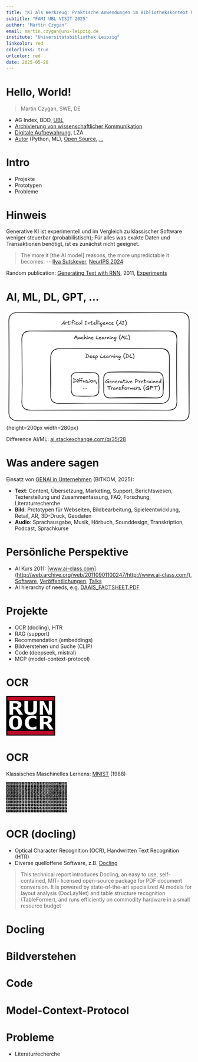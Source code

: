 ```yaml
---
title: "KI als Werkzeug: Praktische Anwendungen im Bibliothekskontext heute und morgen"
subtitle: "FAMI UBL VISIT 2025"
author: "Martin Czygan"
email: martin.czygan@uni-leipzig.de
institute: "Universitätsbibliothek Leipzig"
linkcolor: red
colorlinks: true
urlcolor: red
date: 2025-05-20
---
```


# Hello, World!

> Martin Czygan, SWE, DE

* AG Index, BDD, [UBL](https://ub.uni-leipzig.de)
* [Archivierung von wissenschaftlicher Kommunikation](https://scholar.archive.org)
* [Digitale Aufbewahrung](https://webservices.archive.org/pages/vault/), LZA
* [Autor](https://scholar.google.de/citations?user=7gueY4EAAAAJ&hl=de) (Python, ML), [Open Source](https:/github.com/miku), [...](https://golangleipzig.space)

# Intro

* Projekte
* Prototypen
* Probleme

# Hinweis

Generative KI ist experimentell und im Vergleich zu klassischer Software
weniger steuerbar (probabilistisch); Für alles was exakte Daten und
Transaktionen benötigt, ist es zunächst nicht geeignet.

> The more it [the AI model] reasons, the more unpredictable it becomes. --
> [Ilya Sutskever](https://en.wikipedia.org/wiki/Ilya_Sutskever), [NeurIPS
> 2024](https://youtu.be/1yvBqasHLZs?si=g5LmpHX7lPbjtH8U&t=869)

Random publication: [Generating Text with RNN](https://icml.cc/2011/papers/524_icmlpaper.pdf), 2011, [Experiments](https://icml.cc/2011/papers/524_icmlpaper.pdf#page=7)

# AI, ML, DL, GPT, ...

![](static/REL-1.png){height=200px width=280px}

Difference AI/ML: [ai.stackexchange.com/q/35/28](https://ai.stackexchange.com/q/35/28)

# Was andere sagen

Einsatz von [GENAI in Unternehmen](https://www.bitkom.org/sites/main/files/2024-02/Bitkom-Leitfaden-Generative-KI-im-Unternehmen.pdf) (BITKOM, 2025):

* **Text**: Content, Übersetzung, Marketing, Support, Berichtswesen, Texterstellung und Zusammenfassung, FAQ, Forschung, Literaturrecherche
* **Bild**: Prototypen für Webseiten, Bildbearbeitung, Spieleentwicklung, Retail, AR, 3D-Druck, Geodaten
* **Audio**: Sprachausgabe, Musik, Hörbuch, Sounddesign, Transkription, Podcast, Sprachkurse

# Persönliche Perspektive

* AI Kurs 2011:
  [www.ai-class.com](http://web.archive.org/web/20110901100247/http://www.ai-class.com/),
[Software](https://github.com/miku),
[Veröffentlichungen](https://scholar.google.de/citations?user=7gueY4EAAAAJ&hl=de),
[Talks](https://github.com/miku/workshops)
* AI hierarchy of needs, e.g.
  [DAAIS_FACTSHEET.PDF](https://media.defense.gov/2023/Nov/02/2003333301/-1/-1/1/DAAIS_FACTSHEET.PDF#page=2)

# Projekte

* OCR (docling), HTR
* RAG (support)
* Recommendation (embeddings)
* Bildverstehen und Suche (CLIP)
* Code (deepseek, mistral)
* MCP (model-context-protocol)

# OCR

![](static/RUN-OCR-10.jpg)

# OCR

Klassisches Maschinelles Lernens: [MNIST](https://en.wikipedia.org/wiki/MNIST_database) (1988)

[![](static/mnist-50.png)](https://en.wikipedia.org/wiki/MNIST_database)

<!-- If at any point Machine Learning seems confusing [...] it’s really just curve
fitting. -- [J. Kaplan, Notes on Contemporary Machine Learning for Physicists,
2019](https://sites.krieger.jhu.edu/jared-kaplan/files/2019/04/ContemporaryMLforPhysicists.pdf) -->


# OCR (docling)

* Optical Character Recognition (OCR), Handwritten Text Recognition (HTR)
* Diverse quelloffene Software, z.B. [Docling](https://arxiv.org/pdf/2408.09869)

> This technical report introduces Docling, an easy to use, self-contained, MIT-
licensed open-source package for PDF document conversion. It is powered by
state-of-the-art specialized AI models for layout analysis (DocLayNet) and table
structure recognition (TableFormer), and runs efficiently on commodity hardware
in a small resource budget


# Docling



# Bildverstehen

# Code

# Model-Context-Protocol

# Probleme

* Literaturrecherche
